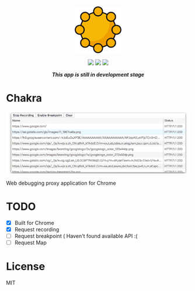 <p align="center">
<img src="./public/icons/icon_128.png" width="128" alt="logo.png">
</p>

<p align="center">
<a href="https://coveralls.io/github/qinshou/chakra?branch=master"><img src="https://coveralls.io/repos/github/qinshou/chakra/badge.svg?branch=master"/></a>
<a href="https://travis-ci.org/qinshou/chakra"><img src="https://travis-ci.org/qinshou/chakra.svg?branch=master"/></a>
<a href="https://github.com/qinshou/chakra"><img src="https://img.shields.io/github/license/qinshou/chakra.svg"/></a>
</p>
<p align="center">
<i><b> This app is still in development stage </b></i>
</p>

# Chakra

![ui.png](./ui.png)

Web debugging proxy application for Chrome




# TODO
- [X] Built for Chrome
- [X] Request recording
- [ ] Request breakpoint ( Haven't found available API :(
- [ ] Request Map

# License

MIT